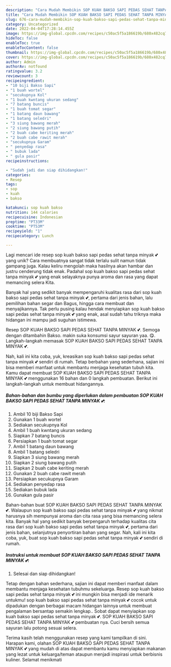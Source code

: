 ```yaml
---
description: "Cara Mudah Membikin SOP KUAH BAKSO SAPI PEDAS SEHAT TANPA MINYAK 💕 yang Mantap"
title: "Cara Mudah Membikin SOP KUAH BAKSO SAPI PEDAS SEHAT TANPA MINYAK 💕 yang Mantap"
slug: 676-cara-mudah-membikin-sop-kuah-bakso-sapi-pedas-sehat-tanpa-minyak-yang-mantap
category: Uncategorized
date: 2022-04-04T17:28:14.455Z
image: https://img-global.cpcdn.com/recipes/c50ac5f5a186619b/680x482cq70/sop-kuah-bakso-sapi-pedas-sehat-tanpa-minyak-foto-resep-utama.jpg
hideToc: false
enableToc: true
enableTocContent: false
thumbnail: https://img-global.cpcdn.com/recipes/c50ac5f5a186619b/680x482cq70/sop-kuah-bakso-sapi-pedas-sehat-tanpa-minyak-foto-resep-utama.jpg
cover: https://img-global.cpcdn.com/recipes/c50ac5f5a186619b/680x482cq70/sop-kuah-bakso-sapi-pedas-sehat-tanpa-minyak-foto-resep-utama.jpg
author: Admin
authorAv: notfound
ratingvalue: 3.2
reviewcount: 3
recipeingredient:
- "10 biji Bakso Sapi"
- "1 buah wortel"
- "secukupnya Kol"
- "1 buah kwntang ukuran sedang"
- "7 batang buncis"
- "1 buah tomat segar"
- "1 batang daun bawang"
- "1 batang seledri"
- "3 siung bawang merah"
- "2 siung bawang putih"
- "2 buah cabe keriting merah"
- "2 buah cabe rawit merah"
- "secukupnya Garam"
- " penyedap rasa"
- " bubuk lada"
- " gula pasir"
recipeinstructions:

- "Sudah jadi dan siap dihidangkan!"
categories:
- Resep
tags:
- sop
- kuah
- bakso

katakunci: sop kuah bakso 
nutrition: 144 calories
recipecuisine: Indonesian
preptime: "PT33M"
cooktime: "PT53M"
recipeyield: "1"
recipecategory: Lunch

---
```





Lagi mencari ide resep sop kuah bakso sapi pedas sehat tanpa minyak 💕 yang unik? Cara membuatnya sangat tidak terlalu sulit namun tidak gampang juga. Kalau keliru mengolah maka hasilnya akan hambar dan justru cenderung tidak enak. Padahal sop kuah bakso sapi pedas sehat tanpa minyak 💕 yang enak selayaknya punya aroma dan rasa yang dapat memancing selera Kita.





Banyak hal yang sedikit banyak mempengaruhi kualitas rasa dari sop kuah bakso sapi pedas sehat tanpa minyak 💕, pertama dari jenis bahan, lalu pemilihan bahan segar dan Bagus, hingga cara membuat dan menyajikannya. Tak perlu pusing kalau hendak menyiapkan sop kuah bakso sapi pedas sehat tanpa minyak 💕 yang enak,      asal sudah tahu triknya maka hidangan ini mampu jadi suguhan istimewa.














Resep SOP KUAH BAKSO SAPI PEDAS SEHAT TANPA MINYAK 💕. Semoga dengan ditambahin Bakso. makin suka konsumsi sayur sayuran yaa. 😋. Langkah-langkah memasak SOP KUAH BAKSO SAPI PEDAS SEHAT TANPA MINYAK 💕.






Nah, kali ini kita coba, yuk, kreasikan sop kuah bakso sapi pedas sehat tanpa minyak 💕 sendiri di rumah. Tetap berbahan yang sederhana, sajian ini bisa memberi manfaat untuk membantu menjaga kesehatan tubuh kita. Kamu dapat membuat SOP KUAH BAKSO SAPI PEDAS SEHAT TANPA MINYAK 💕 menggunakan 16 bahan dan 0 langkah pembuatan. Berikut ini langkah-langkah untuk membuat hidangannya.

<!--inarticleads1-->

##### Bahan-bahan dan bumbu yang diperlukan dalam pembuatan SOP KUAH BAKSO SAPI PEDAS SEHAT TANPA MINYAK 💕:

1. Ambil 10 biji Bakso Sapi
1. Gunakan 1 buah wortel
1. Sediakan secukupnya Kol
1. Ambil 1 buah kwntang ukuran sedang
1. Siapkan 7 batang buncis
1. Persiapkan 1 buah tomat segar
1. Ambil 1 batang daun bawang
1. Ambil 1 batang seledri
1. Siapkan 3 siung bawang merah
1. Siapkan 2 siung bawang putih
1. Siapkan 2 buah cabe keriting merah
1. Gunakan 2 buah cabe rawit merah
1. Persiapkan secukupnya Garam
1. Sediakan  penyedap rasa
1. Sediakan  bubuk lada
1. Gunakan  gula pasir


Bahan-bahan buat SOP KUAH BAKSO SAPI PEDAS SEHAT TANPA MINYAK 💕. Walaupun sop kuah bakso sapi pedas sehat tanpa minyak 💕 yang nikmat harusnya sih mempunyai aroma dan cita rasa yang bisa memancing selera kita. Banyak hal yang sedikit banyak berpengaruh terhadap kualitas cita rasa dari sop kuah bakso sapi pedas sehat tanpa minyak 💕, pertama dari jenis bahan, selanjutnya penyortiran bahan yang segar. Nah, kali ini kita coba, yuk, buat sop kuah bakso sapi pedas sehat tanpa minyak 💕 sendiri di rumah. 

<!--inarticleads2-->

##### Instruksi untuk membuat SOP KUAH BAKSO SAPI PEDAS SEHAT TANPA MINYAK 💕:


1. Selesai dan siap dihidangkan!

Tetap dengan bahan sederhana, sajian ini dapat memberi manfaat dalam membantu menjaga kesehatan tubuhmu sekeluarga. Resep sop kuah bakso sapi pedas sehat tanpa minyak 💕 ini mungkin bisa menjadi ide menarik untukmu! sop kuah bakso sapi pedas sehat tanpa minyak 💕 cocok untuk dipadukan dengan berbagai macam hidangan lainnya untuk membuat pengalaman bersantap semakin lengkap.. Sobat dapat menyiapkan sop kuah bakso sapi pedas sehat tanpa minyak 💕. SOP KUAH BAKSO SAPI PEDAS SEHAT TANPA MINYAK 💕 pembuatan nya. Cuci bersih semua sayuran lalu potong sesuai selera. 

Terima kasih telah menggunakan resep yang kami tampilkan di sini. Harapan kami, olahan SOP KUAH BAKSO SAPI PEDAS SEHAT TANPA MINYAK 💕 yang mudah di atas dapat membantu kamu menyiapkan makanan yang lezat untuk keluarga/teman ataupun menjadi inspirasi untuk berbisnis kuliner. Selamat menikmati
